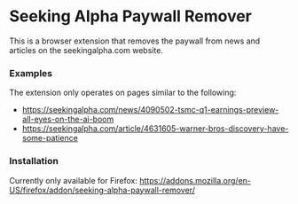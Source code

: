 # Seeking Alpha Paywall Remover

This is a browser extension that removes the paywall from news and articles on the seekingalpha.com website.

### Examples

The extension only operates on pages similar to the following:

* https://seekingalpha.com/news/4090502-tsmc-q1-earnings-preview-all-eyes-on-the-ai-boom
* https://seekingalpha.com/article/4631605-warner-bros-discovery-have-some-patience

### Installation

Currently only available for Firefox: https://addons.mozilla.org/en-US/firefox/addon/seeking-alpha-paywall-remover/
